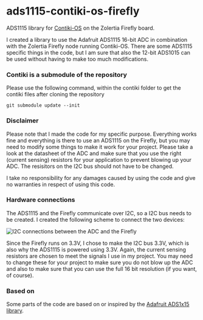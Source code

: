 # ads1115-contiki-os-firefly
ADS1115 library for [Contiki-OS](https://github.com/contiki-os/contiki) on the Zolertia Firefly board.

I created a library to use the Adafruit ADS1115 16-bit ADC in combination with the Zolertia Firefly node running Contiki-OS.
There are some ADS1115 specific things in the code, but I am sure that also the 12-bit ADS1015 can be used without having to make too much modifications.

### Contiki is a submodule of the repository ###
Please use the following command, within the contiki folder to get the contiki files after cloning the repository

`git submodule update --init`

### Disclaimer ###
Please note that I made the code for my specific purpose. Everything works fine and everything is there to use an ADS1115 on the Firefly, but you may need to modify some things to make it work for your project.
Please take a look at the datasheet of the ADC and make sure that you use the right (current sensing) resistors for your application to prevent blowing up your ADC. The resisitors on the I2C bus should not have to be changed.

I take no responsibility for any damages caused by using the code and give no warranties in respect of using this code.

### Hardware connections ###
The ADS1115 and the Firefly communicate over I2C, so a I2C bus needs to be created. I created the following scheme to connect the two devices:

![I2C connections between the ADC and the Firefly](https://github.com/jacoblont/ads1115-contiki-os-firefly/tree/master/readme_image/i2c_connections.png "I2C connections image")

Since the Firefly runs on 3.3V, I chose to make the I2C bus 3.3V, which is also why the ADS1115 is powered using 3.3V.
Again, the current sensing resistors are chosen to meet the signals I use in my project. You may need to change these for your project to make sure you do not blow up the ADC and also to make sure that you can use the full 16 bit resolution (if you want, of course).

### Based on ###
Some parts of the code are based on or inspired by the [Adafruit ADS1x15 library](https://github.com/adafruit/Adafruit_ADS1X15).
